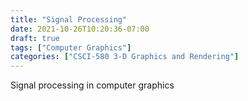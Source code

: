 ```yaml
---
title: "Signal Processing"
date: 2021-10-26T10:20:36-07:00
draft: true
tags: ["Computer Graphics"]
categories: ["CSCI-580 3-D Graphics and Rendering"]
---
```


Signal processing in computer graphics

<!--more-->

